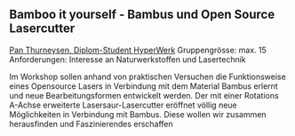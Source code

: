 ## Bamboo it yourself - Bambus und Open Source Lasercutter

[Pan Thurneysen, Diplom-Student HyperWerk](http://gemeinschaft.hyperwerk.ch/pan-thurneysen/)
Gruppengrösse: max. 15
Anforderungen: Interesse an Naturwerkstoffen und Lasertechnik

Im Workshop sollen anhand von praktischen Versuchen die Funktionsweise eines Opensource Lasers in Verbindung mit dem Material Bambus erlernt und neue Bearbeitungsformen entwickelt werden.
Der mit einer Rotations A-Achse erweiterte Lasersaur-Lasercutter eröffnet völlig neue Möglichkeiten in Verbindung mit Bambus. Diese wollen wir zusammen herausfinden und Faszinierendes erschaffen